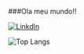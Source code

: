 

###Ola meu mundo!!

[![Linkdln](https://img.shields.io/badge/LinkedIn-0077B5?style=for-the-badge&logo=linkedin&logoColor=white)](https://www.linkedin.com/in/genilson-negreiros)

![Top Langs](https://github-readme-stats.vercel.app/api/top-langs/?username=Genilson-Cbrl&hide_progress=true)
